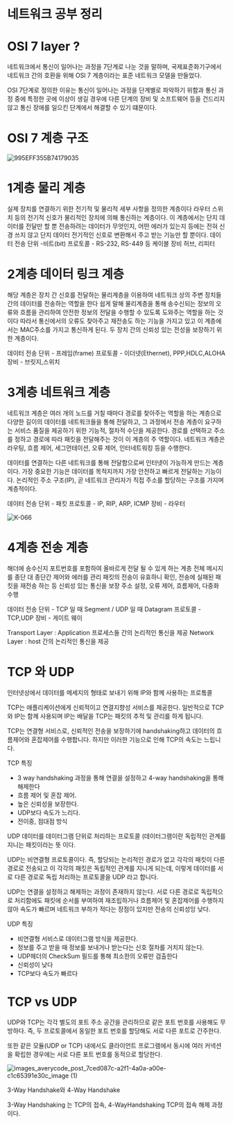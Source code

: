 # 네트워크 공부 정리

# OSI 7 layer ?
네트워크에서 통신이 일어나는 과정을 7단계로 나눈 것을 말하며, 국제표준화기구에서 네트워크 간의
호환을 위해 OSI 7 계층이라는 표준 네트워크 모델을 만들었다.

OSI 7단계로 정의한 이유는 통신이 일어나는 과정을 단계별로 파악하기 위함과 통신 과정 중에
특정한 곳에 이상이 생길 경우에 다른 단계의 장비 및 소프트웨어 등을 건드리지 않고 통신 장애를 일으킨 
단계에서 해결할 수 있기 떄문이다.


# OSI 7 계층 구조
![995EFF355B74179035](https://user-images.githubusercontent.com/108653023/180694057-78fad683-8c4d-428d-8ee2-198f24f50d00.jpg)

# 1계층 물리 계층
실제 장치를 연결하기 위한 전기적 및 물리적 세부 사항을 정의한 계층이다
라우터 스위치 등의 전기적 신호가 물리적인 장치에 의해 통신하는 계층이다.
이 계층에서는 단지 데이터를 전달만 할 뿐 전송하려는 데이터가 무엇인지, 어떤 에러가 있는지 등에는
전혀 신경 쓰지 않고 단지 데이터 전기적인 신호로 변환해서 주고 받는 기능만 할 뿐이다.
데이터 전송 단위 -비트(bit)
프로토콜 - RS-232, RS-449 등 케이블
장비 허브, 리피터

# 2계층 데이터 링크 계층
해당 계층은 장치 간 신호를 전달하는 물리계층을 이용하여 네트워크 상의 주변 장치들 간의
데이터를 전송하는 역할을 한다
쉽게 말해 물리계층을 통해 송수신되는 정보의 오류와 흐름을 관리하여 안전한 정보의 전달을 수행할
수 있도록 도와주는 역할을 하는 것이다
따라서 통신에서의 오류도 찾아주고 재전송도 하는 기능을 가지고 있고 이 계층에서는 MAC주소를 가지고
통신하게 된다.
두 장치 간의 신뢰성 있는 전성을 보장하기 위한 계층이다.

데이터 전송 단위 - 프레임(frame)
프로토콜 - 이더넷(Ethernet), PPP,HDLC,ALOHA
장비 - 브릿지,스위치

# 3계층 네트워크 계층
네트워크 계층은 여러 개의 노드를 거칠 때마다 경로를 찾아주는 역할을 하는 계층으로 다양한 길이의
데이터를 네트워크들을 통해 전달하고, 그 과정에서 전송 계층이 요구하는 서비스 품질을 제공하기
위한 기능적, 절차적 수단을 제공한다.
경로를 선택하고 주소를 정하고 경로에 따라 패킷을 전달해주는 것이 이 계층의 주 역할이다.
네트워크 계층은 라우팅, 흐름 제어, 세그먼테이션, 오류 제어, 인터네트워킹 등을 수행한다.

데이터를 연결하는 다른 네트워크를 통해 전달함으로써 인터넷이 가능하게 만드는 계층이다.
가장 중요한 기능은 데이터를 목적지까지 가장 안전하고 빠르게 전달하는 기능이다.
논리적인 주소 구조(IP), 곧 네트워크 관리자가 직접 주소를 할당하는 구조를 가지며 계층적이다.

데이터 전송 단위 - 패킷
프로토콜 - IP, RIP, ARP, ICMP
장비 - 라우터

![K-066](https://user-images.githubusercontent.com/108653023/181184824-c122da2a-9ad5-4f5a-9c56-a7c4ea3db104.png)


# 4계층 전송 계층
해더에 송수신지 포트번호를 포함하여 올바르게 전달 될 수 있게 하는 계층
전체 메시지를 종단 대 종단간 제어와 에러를 관리
패킷의 전송이 유효하니 확인, 전송에 실패된 패킷을 재전송 하는 등 신뢰성 있는 통신을 보장
주소 설정, 오류 제어, 흐름제어, 다중화 수행

데이터 전송 단위 - TCP 일 때 Segment / UDP 일 때 Datagram
프로토콜 - TCP,UDP
장비 - 게이트 웨이

Transport Layer : Application 프로세스들 간의 논리적인 통신을 제공
Network Layer : host 간의 논리적인 통신을 제공

# TCP 와 UDP
인터넷상에서 데이터를 메세지의 형태로 보내기 위해 IP와 함께 사용하는 프로톸콜

TCP는 애플리케이션에게 신뢰적이고 연결지향성 서비스를 제공한다. 일반적으로 TCP와 IP는
함께 사용되며 IP는 배달을 TCP는 패킷의 추적 및 관리를 하게 됩니다.

TCP는 연결형 서비스로, 신뢰적인 전송을 보장하기에 handshaking하고 데이터의 흐름제어와
혼잡제어를 수행합니다. 하지만 이러한 기능으로 인해 TCP의 속도는 느립니다.

TCP 특징
- 3 way handshaking 과정을 통해 연결을 설정하고 4-way handshaking을 통해 해제한다
- 흐름 제어 및 혼잡 제어.
- 높은 신뢰성을 보장한다.
- UDP보다 속도가 느리다.
- 전이중, 점대점 방식

UDP
데이터를 데이터그램 단위로 처리하는 프로토콜 (데이터그램이란 독립적인 관계를 지니는 패킷이라는 뜻 이다.

UDP는 비연결형 프로토콜이다. 즉, 할당되는 논리적인 경로가 없고 각각의 패킷이 다른 경로로 전송되고 이 각각의 패킷은 독립적인 관계를 지니게 되는데, 이렇게 데이터를 서로 다른 경로로 독립 처리하는 프로토콜을 UDP 라고 합니다.

UDP는 연결을 설정하고 해제하는 과정이 존재하지 않는다. 서로 다른 경로로 독립적으로 처리함에도 패킷에 순서를 부여하여 재조립하거나 흐름제어 및 혼잡제어를 수행하지 않아 속도가 빠르며 네트워크 부하가 적다는 장점이 있지만 전송의 신뢰성잉 낮다.

UDP 특징
- 비연결형 서비스로 데이터그램 방식을 제공한다.
- 정보를 주고 받을 때 정보를 보내거나 받는다는 신호 절차를 거치지 않는다.
- UDP헤더의 CheckSum 필드를 통해 최소한의 오류만 검출한다
- 신뢰성이 낮다
- TCP보다 속도가 빠르다

# TCP vs UDP
UDP와 TCP는 각각 별도의 포트 주소 공간을 관리하므로 같은 포트 번호를 사용해도 무방하다.
즉, 두 프로토콜에서 동일한 포트 번호를 할당해도 서로 다른 포트로 간주한다.

또한 같은 모듈(UDP or TCP) 내에서도 클라이언트 프로그램에서 동시에 여러 커넥션을 확립한 경우에는 서로 다른 포트 번호를 동적으로 할당한다.

![images_averycode_post_7ced087c-a2f1-4a0a-a00e-c1c65391e30c_image (1)](https://user-images.githubusercontent.com/108653023/182301540-c812dee9-9ba6-4856-8e0c-8db78487c31d.png)

3-Way Handshake와 4-Way Handshake

3-Way Handshaking 는 TCP의 접속, 4-WayHandshaking TCP의 접속 해제 과정이다.


